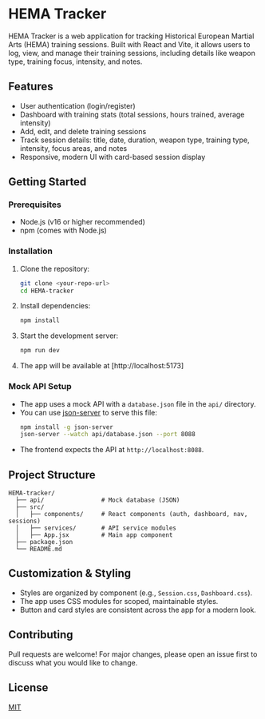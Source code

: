 # HEMA Tracker

HEMA Tracker is a web application for tracking Historical European Martial Arts (HEMA) training sessions. Built with React and Vite, it allows users to log, view, and manage their training sessions, including details like weapon type, training focus, intensity, and notes.

## Features
- User authentication (login/register)
- Dashboard with training stats (total sessions, hours trained, average intensity)
- Add, edit, and delete training sessions
- Track session details: title, date, duration, weapon type, training type, intensity, focus areas, and notes
- Responsive, modern UI with card-based session display

## Getting Started

### Prerequisites
- Node.js (v16 or higher recommended)
- npm (comes with Node.js)

### Installation
1. Clone the repository:
   ```bash
   git clone <your-repo-url>
   cd HEMA-tracker
   ```
2. Install dependencies:
   ```bash
   npm install
   ```
3. Start the development server:
   ```bash
   npm run dev
   ```
4. The app will be available at [http://localhost:5173]

### Mock API Setup
- The app uses a mock API with a `database.json` file in the `api/` directory.
- You can use [json-server](https://github.com/typicode/json-server) to serve this file:
  ```bash
  npm install -g json-server
  json-server --watch api/database.json --port 8088
  ```
- The frontend expects the API at `http://localhost:8088`.

## Project Structure
```
HEMA-tracker/
  ├── api/                # Mock database (JSON)
  ├── src/
  │   ├── components/     # React components (auth, dashboard, nav, sessions)
  │   ├── services/       # API service modules
  │   ├── App.jsx         # Main app component
  ├── package.json
  └── README.md
```

## Customization & Styling
- Styles are organized by component (e.g., `Session.css`, `Dashboard.css`).
- The app uses CSS modules for scoped, maintainable styles.
- Button and card styles are consistent across the app for a modern look.

## Contributing
Pull requests are welcome! For major changes, please open an issue first to discuss what you would like to change.

## License
[MIT](LICENSE)
